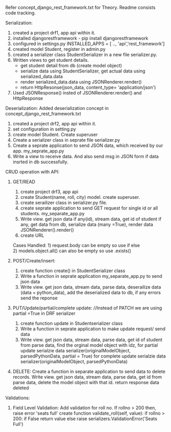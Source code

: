 Refer concept_django_rest_framework.txt for Theory. 
Readme consists code tracking. 

Serialization: 
1) created a project drf1, app api within it. 
2) installed djangorestframework - pip install djangorestframework
3) configured in settings.py INSTALLED_APPS = [ .., 'api','rest_framework'] 
4) created model Student, register in admin.py
5) created a serializer class StudentSerializer in a new file serializer.py. 
6) Written views to get student details. 
    - get student detail from db (create model object)
    - serialize data using StudentSerializer, get actual data using serialized_data.data
    - render serialized_data.data using JSONRenderer.render() 
    - return HttpResonse(json_data, content_type= 'application/json')
7) Used JSONResponse() insted of JSONRenderer.render() and HttpResponse 

Deserialization: 
Added deserialization concept in concept_django_rest_framework.txt
1) created a project drf2, app api within it. 
2) set configuration in setting.py 
3) create model Student. Create superuser
4) Create a serializer class in seprate file serializer.py 
5) Create a seprate application to send JSON data, which received by our app. my_seprate_app.py 
6) Write a view to receive data. And also send msg in JSON form if data insrted in db successfully. 

CRUD operation with API:
1) GET/READ
    1) create project drf3, app api 
    2) create Student(name, roll, city) model. create superuser.
    3) create serailizer class in serializer.py file.  
    4) create seprate application to send GET request for single id or all students. my_separate_app.py
    5) Write view. 
            get json data if any(id), 
            stream data, 
            get id of student if any, 
            get data from db, 
            serialize data (many =True),
            render data JSONRenderer().render() 
    6) create URL

    Cases Handled: 1) request.body can be empty so use if else     
                   2) models.object.all() can also be empty so use .exists()

2) POST/Create/insert: 
    1) create function create() in StudentSerializer class 
    2) Write a function in seprate application my_separate_app.py to send json data
    3) Write view.
            get json data, 
            stream data,
            parse data, 
            deserailize data (data = python_data), 
            add the deserialized data to db, 
            if any errors send the reponse

3) PUT/Update/partial/complete update:
    //Instead of PATCH we are using partial =True in DRF serializer 
    1) create function update in Studentserializer class
    2) Write a function in seprate application to make update request/ send data
    3) Write view.
        get json data,
        stream data,
        parse data, 
        get id of student from parse data,
        find the orginal model object with idz,
        for partial update 
            serialzie data serializer(originalModelObject, parsedPythonData, partial = True)
        for complete update 
            serialzie data serializer(originalModelObject, parsedPythonData)

4) DELETE:
    Create a function in separate application to send data to delete records. 
    Write view.
    get json data,
    stream data,
    parse data,
    get id from parse data, 
    delete the model object with that id. 
    return response data deleted 


Validations:
1) Field Level Validation:
Add validation for roll no. If rollno > 200 then, raise error 'seats full'
    create function validate_roll(self, value):
    if rollno > 200: 
        if False return value
        else raise serializers.ValidationError('Seats Full')


